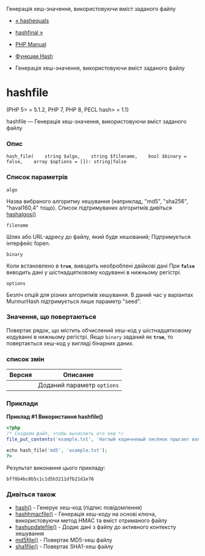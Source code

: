 Генерація хеш-значення, використовуючи вміст заданого файлу

-   [« hashequals](function.hash-equals.html)
    
-   [hashfinal »](function.hash-final.html)
    
-   [PHP Manual](index.md)
    
-   [Функции Hash](ref.hash.md)
    
-   Генерація хеш-значення, використовуючи вміст заданого файлу
    

# hashfile

(PHP 5> = 5.1.2, PHP 7, PHP 8, PECL hash> = 1.1)

hashfile — Генерація хеш-значення, використовуючи вміст заданого файлу

### Опис

```methodsynopsis
hash_file(    string $algo,    string $filename,    bool $binary = false,    array $options = []): string|false
```

### Список параметрів

`algo`

Назва вибраного алгоритму хешування (наприклад, "md5", "sha256", "haval160,4" тощо). Список підтримуваних алгоритмів дивіться [hashalgos()](function.hash-algos.html)

`filename`

Шлях або URL-адресу до файлу, який буде хешований; Підтримується інтерфейс fopen.

`binary`

Коли встановлено в **`true`**, виводить необроблені двійкові дані При **`false`** виводить дані у шістнадцятковому кодуванні в нижньому регістрі.

`options`

Безліч опцій для різних алгоритмів хешування. В даний час у варіантах MurmurHash підтримується лише параметр "seed".

### Значення, що повертаються

Повертає рядок, що містить обчислений хеш-код у шістнадцятковому кодуванні в нижньому регістрі. Якщо `binary` заданий як **`true`**, то повертається хеш-код у вигляді бінарних даних.

### список змін

| Версия | Описание                   |
|--------|----------------------------|
|        | Доданий параметр `options` |

### Приклади

**Приклад #1 Використання **hashfile()****

```php
<?php
/* Создаём файл, чтобы вычислить его хеш */
file_put_contents('example.txt', 'Наглый коричневый лисёнок прыгает вокруг ленивой собаки.');

echo hash_file('md5', 'example.txt');
?>
```

Результат виконання цього прикладу:

```
bff8b4bc8b5c1c1d5b3211dfb21d1e76
```

### Дивіться також

-   [hash()](function.hash.md) - Генерує хеш-код (підпис повідомлення)
-   [hashhmacfile()](function.hash-hmac-file.html) - Генерація хеш-коду на основі ключа, використовуючи метод HMAC та вміст отриманого файлу
-   [hashupdatefile()](function.hash-update-file.html) - Додає дані з файлу до активного контексту хешування
-   [md5file()](function.md5-file.html) - Повертає MD5-хеш файлу
-   [sha1file()](function.sha1-file.html) - Повертає SHA1-хеш файлу